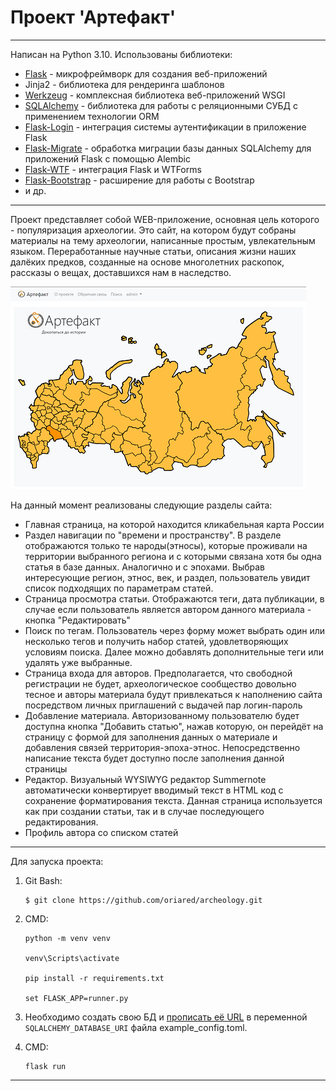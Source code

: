 # Проект 'Артефакт'
---
Написан на Python 3.10.
Использованы библиотеки:
* [Flask](https://github.com/pallets/flask) - микрофреймворк для создания веб-приложений
* Jinja2 - библиотека для рендеринга шаблонов
* [Werkzeug](https://github.com/pallets/werkzeug) - комплексная библиотека веб-приложений WSGI
* [SQLAlchemy](https://github.com/pallets-eco/flask-sqlalchemy) - библиотека для работы с реляционными СУБД с применением технологии ORM
* [Flask-Login](https://github.com/maxcountryman/flask-login) - интеграция системы аутентификации в приложение Flask
* [Flask-Migrate](https://github.com/miguelgrinberg/Flask-Migrate) - обработка миграции базы данных SQLAlchemy для приложений Flask с помощью Alembic
* [Flask-WTF](https://github.com/wtforms/flask-wtf) - интеграция Flask и WTForms
* [Flask-Bootstrap](https://github.com/mbr/flask-bootstrap) - расширение для работы с Bootstrap
* и др.
---
Проект представляет собой WEB-приложение, основная цель которого - популяризация археологии. Это сайт, на котором будут собраны материалы на тему археологии, написанные простым, увлекательным языком. Переработанные научные статьи, описания жизни наших далёких предков, созданные на основе многолетних раскопок, рассказы о вещах, доставшихся нам в наследство. 

![Image](https://raw.githubusercontent.com/oriared/archeology/main/readme_img/001.png)

На данный момент реализованы следующие разделы сайта:
* Главная страница, на которой находится кликабельная карта России 
* Раздел навигации по "времени и пространству". В разделе отображаются только те народы(этносы), которые проживали на территории выбранного региона и с которыми связана хотя бы одна статья в базе данных. Аналогично и с эпохами. Выбрав интересующие регион, этнос, век, и раздел, пользователь увидит список подходящих по параметрам статей.
* Страница просмотра статьи. Отображаются теги, дата публикации, в случае если пользователь является автором данного материала - кнопка "Редактировать"
* Поиск по тегам. Пользователь через форму может выбрать один или несколько тегов и получить набор статей, удовлетворяющих условиям поиска. Далее можно добавлять дополнительные теги или удалять уже выбранные.
* Страница входа для авторов. Предполагается, что свободной регистрации не будет, археологическое сообщество довольно тесное и авторы материала будут привлекаться к наполнению сайта посредством личных приглашений с выдачей пар логин-пароль
* Добавление материала. Авторизованному пользователю будет доступна кнопка "Добавить статью", нажав которую, он перейдёт на страницу с формой для заполнения данных о материале и добавления связей территория-эпоха-этнос. Непосредственно написание текста будет доступно после заполнения данной страницы
* Редактор. Визуальный WYSIWYG редактор Summernote автоматически конвертирует вводимый текст в HTML код с сохранение форматирования текста. Данная страница используется как при создании статьи, так и в случае последующего редактирования.
* Профиль автора со списком статей
---
Для запуска проекта:

1. Git Bash: 
   ```
   $ git clone https://github.com/oriared/archeology.git
   ```
2. CMD:
   ```
   python -m venv venv

   venv\Scripts\activate

   pip install -r requirements.txt

   set FLASK_APP=runner.py
   ```

3. Необходимо создать свою БД и [прописать её URL](https://docs.sqlalchemy.org/en/14/core/engines.html#database-urls) в переменной `SQLALCHEMY_DATABASE_URI` файла example_config.toml. 

4. CMD:
   ```
   flask run
   ```
---
